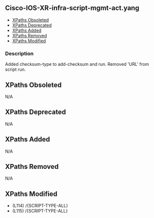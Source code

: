 ## Cisco-IOS-XR-infra-script-mgmt-act.yang

- [XPaths Obsoleted](#xpaths-obsoleted)
- [XPaths Deprecated](#xpaths-deprecated)
- [XPaths Added](#xpaths-added)
- [XPaths Removed](#xpaths-removed)
- [XPaths Modified](#xpaths-modified)

### Description

Added checksum-type to add-checksum and run. Removed 'URL' from script run.

## XPaths Obsoleted

N/A

## XPaths Deprecated

N/A

## XPaths Added

N/A

## XPaths Removed

N/A

## XPaths Modified

- (L114)	/{SCRIPT-TYPE-ALL}
- (L115)	/{SCRIPT-TYPE-ALL}

